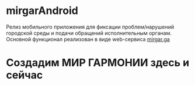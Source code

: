 # mirgarAndroid
Релиз мобильного приложения для фиксации проблем/нарушений городской среды и подачи обращений  исполнительным органам. 
Основной функционал реализован в виде web-сервиса 
<a href="mirgar.ga">mirgar.ga</a>
# Создадим МИР ГАРМОНИИ здесь и сейчас
